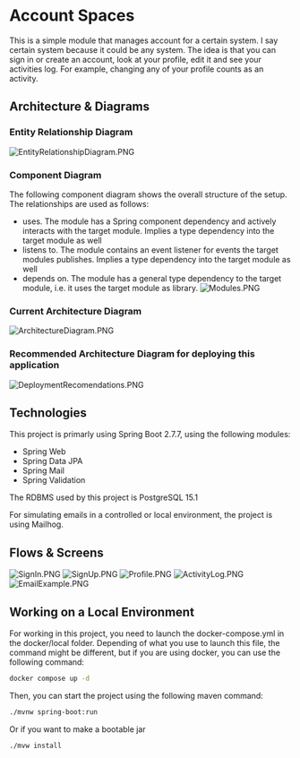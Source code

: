 
# Account Spaces

This is a simple module that manages account for a certain system. I say certain
system because it could be any system. The idea is that you can sign in or create an account,
look at your profile, edit it and see your activities log. For example, changing any of your profile counts
as an activity.


## Architecture & Diagrams 

### Entity Relationship Diagram
![EntityRelationshipDiagram.PNG](resources/EntityRelationshipDiagram.PNG)


### Component Diagram
The following component diagram shows the overall structure of the setup. 
The relationships are used as follows:

- uses. The module has a Spring component dependency and actively interacts with the target module. Implies a type dependency into the target module as well
- listens to. The module contains an event listener for events the target modules publishes. Implies a type dependency into the target module as well
- depends on. The module has a general type dependency to the target module, i.e. it uses the target module as library.
![Modules.PNG](resources/Modules.PNG)

### Current Architecture Diagram 
![ArchitectureDiagram.PNG](resources/ArchitectureDiagram.PNG)

### Recommended Architecture Diagram for deploying this application
![DeploymentRecomendations.PNG](resources/DeploymentRecomendations.PNG)

## Technologies
This project is primarly using Spring Boot 2.7.7, using the following modules:

- Spring Web
- Spring Data JPA
- Spring Mail
- Spring Validation

The RDBMS used by this project is PostgreSQL 15.1

For simulating emails in a controlled or local environment, the project is using
Mailhog.
## Flows & Screens

![SignIn.PNG](resources/SignIn.PNG)
![SignUp.PNG](resources/SignUp.PNG)
![Profile.PNG](resources/Profile.PNG)
![ActivityLog.PNG](resources/ActivityLog.PNG)
![EmailExample.PNG](resources/EmailExample.PNG)
## Working on a Local Environment
For working in this project, you need to launch
the docker-compose.yml in the docker/local folder. Depending of
what you use to launch this file, the command might be different,
but if you are using docker, you can use the following command:

```sh
docker compose up -d 
```

Then, you can start the project using the following maven command:

```sh
./mvnw spring-boot:run
```

Or if you want to make a bootable jar

```sh
./mvw install 
``` 
